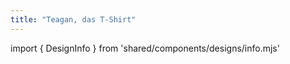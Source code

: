 ```yaml
---
title: "Teagan, das T-Shirt"
---
```


import { DesignInfo } from 'shared/components/designs/info.mjs'

<DesignInfo design='teagan' docs />

